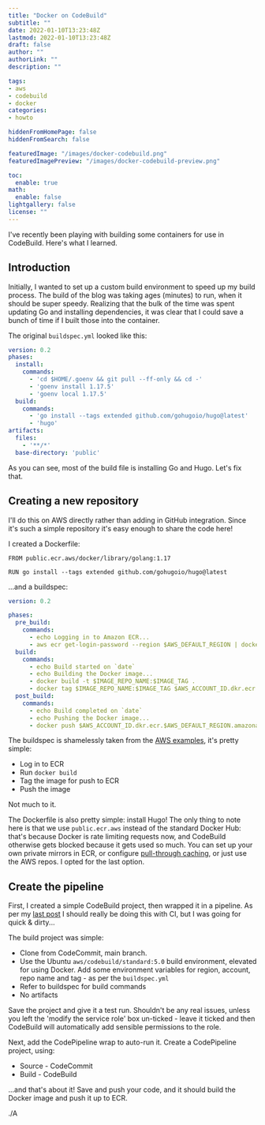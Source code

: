```yaml
---
title: "Docker on CodeBuild"
subtitle: ""
date: 2022-01-10T13:23:48Z
lastmod: 2022-01-10T13:23:48Z
draft: false
author: ""
authorLink: ""
description: ""

tags:
- aws
- codebuild
- docker
categories:
- howto

hiddenFromHomePage: false
hiddenFromSearch: false

featuredImage: "/images/docker-codebuild.png"
featuredImagePreview: "/images/docker-codebuild-preview.png"

toc:
  enable: true
math:
  enable: false
lightgallery: false
license: ""
---
```

I've recently been playing with building some containers for use in CodeBuild.
Here's what I learned.
<!--more-->

## Introduction

Initially, I wanted to set up a custom build environment to speed up my build
process. The build of the blog was taking ages (minutes) to run, when it should
be super speedy. Realizing that the bulk of the time was spent updating Go and
installing dependencies, it was clear that I could save a bunch of time if I
built those into the container.

The original `buildspec.yml` looked like this:

<!-- spellchecker-disable -->
```yaml
version: 0.2
phases:
  install:
    commands:
      - 'cd $HOME/.goenv && git pull --ff-only && cd -'
      - 'goenv install 1.17.5'
      - 'goenv local 1.17.5'
  build:
    commands:
      - 'go install --tags extended github.com/gohugoio/hugo@latest'
      - 'hugo'
artifacts:
  files:
    - '**/*'
  base-directory: 'public'
```
<!-- spellchecker-enable -->

As you can see, most of the build file is installing Go and Hugo. Let's fix
that.

## Creating a new repository

I'll do this on AWS directly rather than adding in GitHub integration. Since
it's such a simple repository it's easy enough to share the code here!

I created a Dockerfile:

<!-- spellchecker-disable -->
```docker
FROM public.ecr.aws/docker/library/golang:1.17

RUN go install --tags extended github.com/gohugoio/hugo@latest
```
<!-- spellchecker-enable -->

...and a buildspec:

<!-- spellchecker-disable -->
```yaml
version: 0.2

phases:
  pre_build:
    commands:
      - echo Logging in to Amazon ECR...
      - aws ecr get-login-password --region $AWS_DEFAULT_REGION | docker login --username AWS --password-stdin $AWS_ACCOUNT_ID.dkr.ecr.$AWS_DEFAULT_REGION.amazonaws.com
  build:
    commands:
      - echo Build started on `date`
      - echo Building the Docker image...          
      - docker build -t $IMAGE_REPO_NAME:$IMAGE_TAG .
      - docker tag $IMAGE_REPO_NAME:$IMAGE_TAG $AWS_ACCOUNT_ID.dkr.ecr.$AWS_DEFAULT_REGION.amazonaws.com/$IMAGE_REPO_NAME:$IMAGE_TAG      
  post_build:
    commands:
      - echo Build completed on `date`
      - echo Pushing the Docker image...
      - docker push $AWS_ACCOUNT_ID.dkr.ecr.$AWS_DEFAULT_REGION.amazonaws.com/$IMAGE_REPO_NAME:$IMAGE_TAG
```
<!-- spellchecker-enable -->

The buildspec is shamelessly taken from the [AWS
examples](https://docs.aws.amazon.com/codebuild/latest/userguide/sample-docker.html),
it's pretty simple:

* Log in to ECR
* Run `docker build`
* Tag the image for push to ECR
* Push the image

Not much to it.

The Dockerfile is also pretty simple: install Hugo! The only thing to note here
is that we use `public.ecr.aws` instead of the standard Docker Hub: that's
because Docker is rate limiting requests now, and CodeBuild otherwise gets
blocked because it gets used so much. You can set up your own private mirrors
in ECR, or configure [pull-through
caching](https://aws.amazon.com/about-aws/whats-new/2021/11/amazon-ecr-cache-repositories/),
or just use the AWS repos. I opted for the last option.

## Create the pipeline

First, I created a simple CodeBuild project, then wrapped it in a pipeline. As
per my [last post](https://www.shearn89.com/2022/01/05/hugo-migration/) I
should really be doing this with CI, but I was going for quick & dirty...

The build project was simple:

* Clone from CodeCommit, main branch.
* Use the Ubuntu `aws/codebuild/standard:5.0` build environment, elevated for
  using Docker. Add some environment variables for region, account, repo name
  and tag - as per the `buildspec.yml`
* Refer to buildspec for build commands
* No artifacts

Save the project and give it a test run. Shouldn't be any real issues, unless
you left the 'modify the service role' box un-ticked - leave it ticked and then
CodeBuild will automatically add sensible permissions to the role.

Next, add the CodePipeline wrap to auto-run it. Create a CodePipeline project,
using:

* Source - CodeCommit
* Build - CodeBuild

...and that's about it! Save and push your code, and it should build the Docker
image and push it up to ECR.

./A

